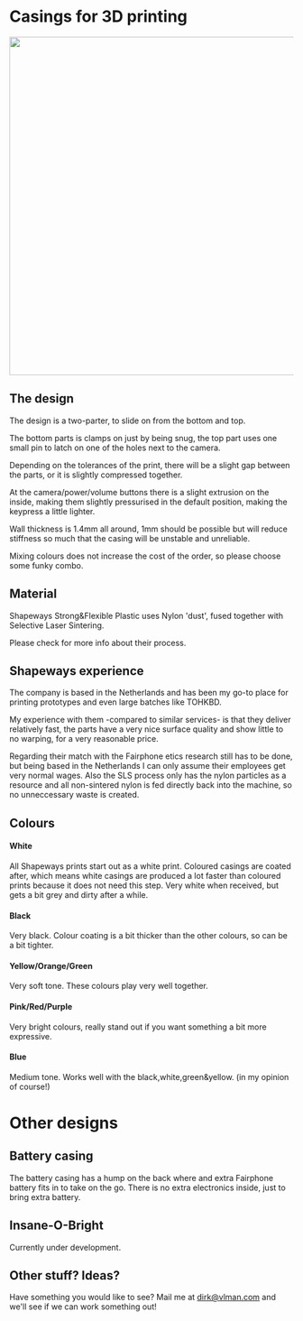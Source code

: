 # Casings for 3D printing

<img src="https://github.com/dirkvl/FairPhone/blob/master/Drawings/yellowwhite.JPG" width="600">

## The design

The design is a two-parter, to slide on from the bottom and top. 

The bottom parts is clamps on just by being snug, the top part uses one small pin to latch on one of the holes next to the camera.

Depending on the tolerances of the print, there will be a slight gap between the parts, or it is slightly compressed together.

At the camera/power/volume buttons there is a slight extrusion on the inside, making them slightly pressurised in the default position, making the keypress a little lighter.

Wall thickness is 1.4mm all around, 1mm should be possible but will reduce stiffness so much that the casing will be unstable and unreliable.

Mixing colours does not increase the cost of the order, so please choose some funky combo.

## Material

Shapeways Strong&Flexible Plastic uses Nylon 'dust', fused together with Selective Laser Sintering.

Please check <LINK TO SW> for more info about their process.

## Shapeways experience

The company is based in the Netherlands and has been my go-to place for printing prototypes and even large batches like TOHKBD. 

My experience with them -compared to similar services- is that they deliver relatively fast, the parts have a very nice surface quality and show little to no warping, for a very reasonable price.

Regarding their match with the Fairphone etics research still has to be done, but being based in the Netherlands I can only assume their employees get very normal wages. Also the SLS process only has the nylon particles as a resource and all non-sintered nylon is fed directly back into the machine, so no unneccessary waste is created.

<dont forget to email shapeways to ask about other stuff and confirm assumptions>

## Colours

#### White
All Shapeways prints start out as a white print. Coloured casings are coated after, which means white casings are produced a lot faster than coloured prints because it does not need this step.
Very white when received, but gets a bit grey and dirty after a while. 
#### Black
Very black. Colour coating is a bit thicker than the other colours, so can be a bit tighter. 
#### Yellow/Orange/Green
Very soft tone. These colours play very well together. 
#### Pink/Red/Purple
Very bright colours, really stand out if you want something a bit more expressive. 
#### Blue
Medium tone. Works well with the black,white,green&yellow. (in my opinion of course!)

<dont forget to ask shapeways about colouring stuff>

# Other designs

## Battery casing

The battery casing has a hump on the back where and extra Fairphone battery fits in to take on the go. There is no extra electronics inside, just to bring extra battery.
<LINK>

## Insane-O-Bright

Currently under development.

<LINK TO FORUM PAGE>

## Other stuff? Ideas?

Have something you would like to see? Mail me at dirk@vlman.com and we'll see if we can work something out!